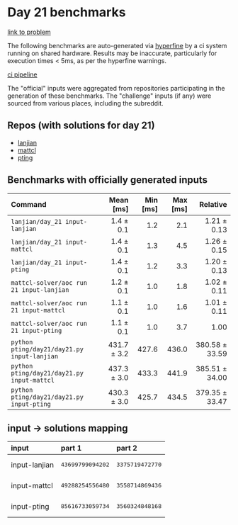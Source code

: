 # Day 21 benchmarks

[link to problem](http://adventofcode.com/2022/day/21)

The following benchmarks are auto-generated via [hyperfine](https://github.com/sharkdp/hyperfine) by a ci system running on shared hardware. Results may be inaccurate, particularly for execution times < 5ms, as per the hyperfine warnings.

[ci pipeline](http://ci.papercode.net:8080/teams/aoc2022/pipelines/aoc-compare-2022)

The "official" inputs were aggregated from repositories participating in the generation of these benchmarks. The "challenge" inputs (if any) were sourced from various places, including the subreddit.

## Repos (with solutions for day 21)


- [lanjian](https://github.com/LanJian/aoc-2022)
- [mattcl](https://github.com/mattcl/aoc2022)
- [pting](https://github.com/pting/aoc2022)

## Benchmarks with officially generated inputs
| Command | Mean [ms] | Min [ms] | Max [ms] | Relative |
|:---|---:|---:|---:|---:|
| `lanjian/day_21 input-lanjian` | 1.4 ± 0.1 | 1.2 | 2.1 | 1.21 ± 0.13 |
| `lanjian/day_21 input-mattcl` | 1.4 ± 0.1 | 1.3 | 4.5 | 1.26 ± 0.15 |
| `lanjian/day_21 input-pting` | 1.4 ± 0.1 | 1.2 | 3.3 | 1.20 ± 0.13 |
| `mattcl-solver/aoc run 21 input-lanjian` | 1.2 ± 0.1 | 1.0 | 1.8 | 1.02 ± 0.11 |
| `mattcl-solver/aoc run 21 input-mattcl` | 1.1 ± 0.1 | 1.0 | 1.6 | 1.01 ± 0.11 |
| `mattcl-solver/aoc run 21 input-pting` | 1.1 ± 0.1 | 1.0 | 3.7 | 1.00 |
| `python pting/day21/day21.py input-lanjian` | 431.7 ± 3.2 | 427.6 | 436.0 | 380.58 ± 33.59 |
| `python pting/day21/day21.py input-mattcl` | 437.3 ± 3.0 | 433.3 | 441.9 | 385.51 ± 34.00 |
| `python pting/day21/day21.py input-pting` | 430.3 ± 3.0 | 425.7 | 434.5 | 379.35 ± 33.47 |

## input -> solutions mapping
|input|part 1|part 2|
|:---|:---|:---|
|input-lanjian|<pre>43699799094202</pre>|<pre>3375719472770</pre>|
|input-mattcl|<pre>49288254556480</pre>|<pre>3558714869436</pre>|
|input-pting|<pre>85616733059734</pre>|<pre>3560324848168</pre>|
